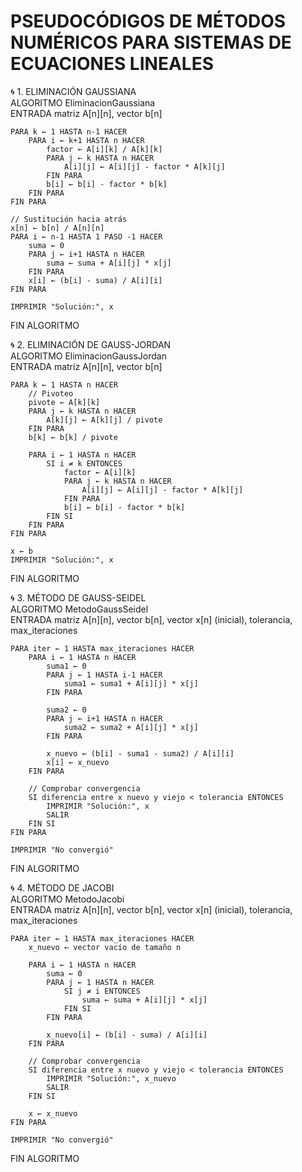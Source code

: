# PSEUDOCÓDIGOS DE MÉTODOS NUMÉRICOS PARA SISTEMAS DE ECUACIONES LINEALES

🌀 1. ELIMINACIÓN GAUSSIANA  
ALGORITMO EliminacionGaussiana  
    ENTRADA matriz A[n][n], vector b[n]  

    PARA k ← 1 HASTA n-1 HACER  
        PARA i ← k+1 HASTA n HACER  
            factor ← A[i][k] / A[k][k]  
            PARA j ← k HASTA n HACER  
                A[i][j] ← A[i][j] - factor * A[k][j]  
            FIN PARA  
            b[i] ← b[i] - factor * b[k]  
        FIN PARA  
    FIN PARA  

    // Sustitución hacia atrás  
    x[n] ← b[n] / A[n][n]  
    PARA i ← n-1 HASTA 1 PASO -1 HACER  
        suma ← 0  
        PARA j ← i+1 HASTA n HACER  
            suma ← suma + A[i][j] * x[j]  
        FIN PARA  
        x[i] ← (b[i] - suma) / A[i][i]  
    FIN PARA  

    IMPRIMIR "Solución:", x  
FIN ALGORITMO  

🌀 2. ELIMINACIÓN DE GAUSS-JORDAN  
ALGORITMO EliminacionGaussJordan  
    ENTRADA matriz A[n][n], vector b[n]  

    PARA k ← 1 HASTA n HACER  
        // Pivoteo  
        pivote ← A[k][k]  
        PARA j ← k HASTA n HACER  
            A[k][j] ← A[k][j] / pivote  
        FIN PARA  
        b[k] ← b[k] / pivote  

        PARA i ← 1 HASTA n HACER  
            SI i ≠ k ENTONCES  
                factor ← A[i][k]  
                PARA j ← k HASTA n HACER  
                    A[i][j] ← A[i][j] - factor * A[k][j]  
                FIN PARA  
                b[i] ← b[i] - factor * b[k]  
            FIN SI  
        FIN PARA  
    FIN PARA  

    x ← b  
    IMPRIMIR "Solución:", x  
FIN ALGORITMO  

🌀 3. MÉTODO DE GAUSS-SEIDEL  
ALGORITMO MetodoGaussSeidel  
    ENTRADA matriz A[n][n], vector b[n], vector x[n] (inicial), tolerancia, max_iteraciones  

    PARA iter ← 1 HASTA max_iteraciones HACER  
        PARA i ← 1 HASTA n HACER  
            suma1 ← 0  
            PARA j ← 1 HASTA i-1 HACER  
                suma1 ← suma1 + A[i][j] * x[j]  
            FIN PARA  

            suma2 ← 0  
            PARA j ← i+1 HASTA n HACER  
                suma2 ← suma2 + A[i][j] * x[j]  
            FIN PARA  

            x_nuevo ← (b[i] - suma1 - suma2) / A[i][i]  
            x[i] ← x_nuevo  
        FIN PARA  

        // Comprobar convergencia  
        SI diferencia entre x nuevo y viejo < tolerancia ENTONCES  
            IMPRIMIR "Solución:", x  
            SALIR  
        FIN SI  
    FIN PARA  

    IMPRIMIR "No convergió"  
FIN ALGORITMO  

🌀 4. MÉTODO DE JACOBI  
ALGORITMO MetodoJacobi  
    ENTRADA matriz A[n][n], vector b[n], vector x[n] (inicial), tolerancia, max_iteraciones  

    PARA iter ← 1 HASTA max_iteraciones HACER  
        x_nuevo ← vector vacío de tamaño n  

        PARA i ← 1 HASTA n HACER  
            suma ← 0  
            PARA j ← 1 HASTA n HACER  
                SI j ≠ i ENTONCES  
                    suma ← suma + A[i][j] * x[j]  
                FIN SI  
            FIN PARA  

            x_nuevo[i] ← (b[i] - suma) / A[i][i]  
        FIN PARA  

        // Comprobar convergencia  
        SI diferencia entre x nuevo y viejo < tolerancia ENTONCES  
            IMPRIMIR "Solución:", x_nuevo  
            SALIR  
        FIN SI  

        x ← x_nuevo  
    FIN PARA  

    IMPRIMIR "No convergió"  
FIN ALGORITMO  
